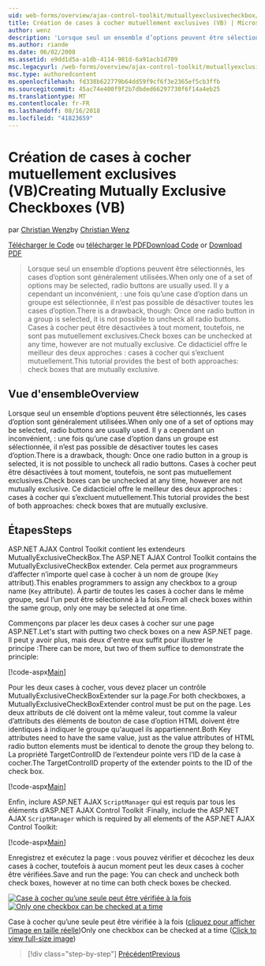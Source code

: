 ```yaml
---
uid: web-forms/overview/ajax-control-toolkit/mutuallyexclusivecheckbox/creating-mutually-exclusive-checkboxes-vb
title: Création de cases à cocher mutuellement exclusives (VB) | Microsoft Docs
author: wenz
description: 'Lorsque seul un ensemble d’options peuvent être sélectionnés, les cases d’option sont généralement utilisées. Il y a cependant un inconvénient, : une fois sélectionnée, une case d’option dans un groupe...'
ms.author: riande
ms.date: 06/02/2008
ms.assetid: e9dd1d5a-a1db-4114-981d-6a91acb1d709
msc.legacyurl: /web-forms/overview/ajax-control-toolkit/mutuallyexclusivecheckbox/creating-mutually-exclusive-checkboxes-vb
msc.type: authoredcontent
ms.openlocfilehash: fd338b622779b64dd59f9cf6f3e2365ef5cb3ffb
ms.sourcegitcommit: 45ac74e400f9f2b7dbded66297730f6f14a4eb25
ms.translationtype: MT
ms.contentlocale: fr-FR
ms.lasthandoff: 08/16/2018
ms.locfileid: "41823659"
---
```

<a name="creating-mutually-exclusive-checkboxes-vb"></a><span data-ttu-id="eddfc-104">Création de cases à cocher mutuellement exclusives (VB)</span><span class="sxs-lookup"><span data-stu-id="eddfc-104">Creating Mutually Exclusive Checkboxes (VB)</span></span>
====================
<span data-ttu-id="eddfc-105">par [Christian Wenz](https://github.com/wenz)</span><span class="sxs-lookup"><span data-stu-id="eddfc-105">by [Christian Wenz](https://github.com/wenz)</span></span>

<span data-ttu-id="eddfc-106">[Télécharger le Code](http://download.microsoft.com/download/9/3/f/93f8daea-bebd-4821-833b-95205389c7d0/MutuallyExclusiveCheckBox0.vb.zip) ou [télécharger le PDF](http://download.microsoft.com/download/b/6/a/b6ae89ee-df69-4c87-9bfb-ad1eb2b23373/mutuallyexclusivecheckbox0VB.pdf)</span><span class="sxs-lookup"><span data-stu-id="eddfc-106">[Download Code](http://download.microsoft.com/download/9/3/f/93f8daea-bebd-4821-833b-95205389c7d0/MutuallyExclusiveCheckBox0.vb.zip) or [Download PDF](http://download.microsoft.com/download/b/6/a/b6ae89ee-df69-4c87-9bfb-ad1eb2b23373/mutuallyexclusivecheckbox0VB.pdf)</span></span>

> <span data-ttu-id="eddfc-107">Lorsque seul un ensemble d’options peuvent être sélectionnés, les cases d’option sont généralement utilisées.</span><span class="sxs-lookup"><span data-stu-id="eddfc-107">When only one of a set of options may be selected, radio buttons are usually used.</span></span> <span data-ttu-id="eddfc-108">Il y a cependant un inconvénient, : une fois qu’une case d’option dans un groupe est sélectionnée, il n’est pas possible de désactiver toutes les cases d’option.</span><span class="sxs-lookup"><span data-stu-id="eddfc-108">There is a drawback, though: Once one radio button in a group is selected, it is not possible to uncheck all radio buttons.</span></span> <span data-ttu-id="eddfc-109">Cases à cocher peut être désactivées à tout moment, toutefois, ne sont pas mutuellement exclusives.</span><span class="sxs-lookup"><span data-stu-id="eddfc-109">Check boxes can be unchecked at any time, however are not mutually exclusive.</span></span> <span data-ttu-id="eddfc-110">Ce didacticiel offre le meilleur des deux approches : cases à cocher qui s’excluent mutuellement.</span><span class="sxs-lookup"><span data-stu-id="eddfc-110">This tutorial provides the best of both approaches: check boxes that are mutually exclusive.</span></span>


## <a name="overview"></a><span data-ttu-id="eddfc-111">Vue d'ensemble</span><span class="sxs-lookup"><span data-stu-id="eddfc-111">Overview</span></span>

<span data-ttu-id="eddfc-112">Lorsque seul un ensemble d’options peuvent être sélectionnés, les cases d’option sont généralement utilisées.</span><span class="sxs-lookup"><span data-stu-id="eddfc-112">When only one of a set of options may be selected, radio buttons are usually used.</span></span> <span data-ttu-id="eddfc-113">Il y a cependant un inconvénient, : une fois qu’une case d’option dans un groupe est sélectionnée, il n’est pas possible de désactiver toutes les cases d’option.</span><span class="sxs-lookup"><span data-stu-id="eddfc-113">There is a drawback, though: Once one radio button in a group is selected, it is not possible to uncheck all radio buttons.</span></span> <span data-ttu-id="eddfc-114">Cases à cocher peut être désactivées à tout moment, toutefois, ne sont pas mutuellement exclusives.</span><span class="sxs-lookup"><span data-stu-id="eddfc-114">Check boxes can be unchecked at any time, however are not mutually exclusive.</span></span> <span data-ttu-id="eddfc-115">Ce didacticiel offre le meilleur des deux approches : cases à cocher qui s’excluent mutuellement.</span><span class="sxs-lookup"><span data-stu-id="eddfc-115">This tutorial provides the best of both approaches: check boxes that are mutually exclusive.</span></span>

## <a name="steps"></a><span data-ttu-id="eddfc-116">Étapes</span><span class="sxs-lookup"><span data-stu-id="eddfc-116">Steps</span></span>

<span data-ttu-id="eddfc-117">ASP.NET AJAX Control Toolkit contient les extendeurs MutuallyExclusiveCheckBox.</span><span class="sxs-lookup"><span data-stu-id="eddfc-117">The ASP.NET AJAX Control Toolkit contains the MutuallyExclusiveCheckBox extender.</span></span> <span data-ttu-id="eddfc-118">Cela permet aux programmeurs d’affecter n’importe quel case à cocher à un nom de groupe (`Key` attribut).</span><span class="sxs-lookup"><span data-stu-id="eddfc-118">This enables programmers to assign any checkbox to a group name (`Key` attribute).</span></span> <span data-ttu-id="eddfc-119">À partir de toutes les cases à cocher dans le même groupe, seul l’un peut être sélectionné à la fois.</span><span class="sxs-lookup"><span data-stu-id="eddfc-119">From all check boxes within the same group, only one may be selected at one time.</span></span>

<span data-ttu-id="eddfc-120">Commençons par placer les deux cases à cocher sur une page ASP.NET.</span><span class="sxs-lookup"><span data-stu-id="eddfc-120">Let's start with putting two check boxes on a new ASP.NET page.</span></span> <span data-ttu-id="eddfc-121">Il peut y avoir plus, mais deux d'entre eux suffit pour illustrer le principe :</span><span class="sxs-lookup"><span data-stu-id="eddfc-121">There can be more, but two of them suffice to demonstrate the principle:</span></span>

[!code-aspx[Main](creating-mutually-exclusive-checkboxes-vb/samples/sample1.aspx)]

<span data-ttu-id="eddfc-122">Pour les deux cases à cocher, vous devez placer un contrôle MutuallyExclusiveCheckBoxExtender sur la page.</span><span class="sxs-lookup"><span data-stu-id="eddfc-122">For both checkboxes, a MutuallyExclusiveCheckBoxExtender control must be put on the page.</span></span> <span data-ttu-id="eddfc-123">Les deux attributs de clé doivent ont la même valeur, tout comme la valeur d’attributs des éléments de bouton de case d’option HTML doivent être identiques à indiquer le groupe qu'auquel ils appartiennent.</span><span class="sxs-lookup"><span data-stu-id="eddfc-123">Both Key attributes need to have the same value, just as the value attributes of HTML radio button elements must be identical to denote the group they belong to.</span></span> <span data-ttu-id="eddfc-124">La propriété TargetControlID de l’extendeur pointe vers l’ID de la case à cocher.</span><span class="sxs-lookup"><span data-stu-id="eddfc-124">The TargetControlID property of the extender points to the ID of the check box.</span></span>

[!code-aspx[Main](creating-mutually-exclusive-checkboxes-vb/samples/sample2.aspx)]

<span data-ttu-id="eddfc-125">Enfin, inclure ASP.NET AJAX `ScriptManager` qui est requis par tous les éléments d’ASP.NET AJAX Control Toolkit :</span><span class="sxs-lookup"><span data-stu-id="eddfc-125">Finally, include the ASP.NET AJAX `ScriptManager` which is required by all elements of the ASP.NET AJAX Control Toolkit:</span></span>

[!code-aspx[Main](creating-mutually-exclusive-checkboxes-vb/samples/sample3.aspx)]

<span data-ttu-id="eddfc-126">Enregistrez et exécutez la page : vous pouvez vérifier et décochez les deux cases à cocher, toutefois à aucun moment peut les deux cases à cocher être vérifiées.</span><span class="sxs-lookup"><span data-stu-id="eddfc-126">Save and run the page: You can check and uncheck both check boxes, however at no time can both check boxes be checked.</span></span>


<span data-ttu-id="eddfc-127">[![Case à cocher qu’une seule peut être vérifiée à la fois](creating-mutually-exclusive-checkboxes-vb/_static/image2.png)](creating-mutually-exclusive-checkboxes-vb/_static/image1.png)</span><span class="sxs-lookup"><span data-stu-id="eddfc-127">[![Only one checkbox can be checked at a time](creating-mutually-exclusive-checkboxes-vb/_static/image2.png)](creating-mutually-exclusive-checkboxes-vb/_static/image1.png)</span></span>

<span data-ttu-id="eddfc-128">Case à cocher qu’une seule peut être vérifiée à la fois ([cliquez pour afficher l’image en taille réelle](creating-mutually-exclusive-checkboxes-vb/_static/image3.png))</span><span class="sxs-lookup"><span data-stu-id="eddfc-128">Only one checkbox can be checked at a time ([Click to view full-size image](creating-mutually-exclusive-checkboxes-vb/_static/image3.png))</span></span>

> [!div class="step-by-step"]
> [<span data-ttu-id="eddfc-129">Précédent</span><span class="sxs-lookup"><span data-stu-id="eddfc-129">Previous</span></span>](creating-mutually-exclusive-checkboxes-cs.md)
